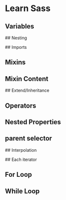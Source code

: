 # Learn Sass

## Variables

## Nesting
 
## Imports

## Mixins

## Mixin Content

## Extend/Inheritance

## Operators 

## Nested Properties 

## parent selector

## Interpolation

## Each iterator 

## For Loop 

## While Loop 
